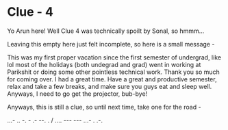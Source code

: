 # Clue - 4

Yo Arun here! Well Clue 4 was technically spoilt by Sonal, so hmmm...

Leaving this empty here just felt incomplete, so here is a small message - 

This was my first proper vacation since the first semester of undergrad, like lol most of the holidays (both undegrad and grad) went in working at Parikshit or doing some other pointless technical work. Thank you so much for coming over. I had a great time. Have a great and productive semester, relax and take a few breaks, and make sure you guys eat and sleep well. Anyways, I need to go get the projector, bub-bye!

Anyways, this is still a clue, so until next time, take one for the road - 

...- .. -. - .- --. . / .... --- --- ...- . .-.
